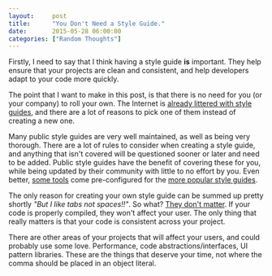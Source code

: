 ```yaml
---
layout:     post
title:      "You Don't Need a Style Guide."
date:       2015-05-28 06:00:00
categories: ["Random Thoughts"]
---
```


Firstly, I need to say that I think having a style guide **is** important.  They help ensure that your projects are clean and consistent, and help developers adapt to your code more quickly.

The point that I want to make in this post, is that there is no need for you (or your company) to roll your own.  The Internet is [already littered with style guides](https://www.google.com/search?sclient=psy-ab&es_sm=122&btnG=Search&q=javascript+style+guide), and there are a lot of reasons to pick one of them instead of creating a new one.

Many public style guides are very well maintained, as well as being very thorough.  There are a lot of rules to consider when creating a style guide, and anything that isn't covered will be questioned sooner or later and need to be added.  Public style guides have the benefit of covering these for you, while being updated by their community with little to no effort by you.  Even better, [some tools](http://jscs.info/) come pre-configured for the [more popular style guides](http://jscs.info/overview.html#presets).

The only reason for creating your own style guide can be summed up pretty shortly *"But I like tabs not spaces!!"*. So what? [They don't matter](http://blog.codinghorror.com/death-to-the-space-infidels/).  If your code is properly compiled, they won't affect your user.  The only thing that really matters is that your code is consistent across your project.


There are other areas of your projects that will affect your users, and could probably use some love.  Performance, code abstractions/interfaces, UI pattern libraries.  These are the things that deserve your time, not where the comma should be placed in an object literal.
